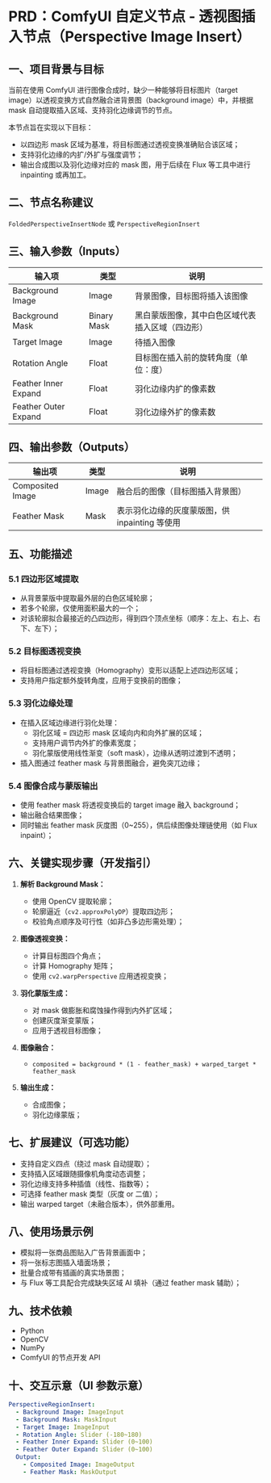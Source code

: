 # PRD：ComfyUI 自定义节点 - 透视图插入节点（Perspective Image Insert）

## 一、项目背景与目标

当前在使用 ComfyUI 进行图像合成时，缺少一种能够将目标图片（target image）以透视变换方式自然融合进背景图（background image）中，并根据 mask 自动提取插入区域、支持羽化边缘调节的节点。

本节点旨在实现以下目标：

- 以四边形 mask 区域为基准，将目标图通过透视变换准确贴合该区域；
- 支持羽化边缘的内扩/外扩与强度调节；
- 输出合成图以及羽化边缘对应的 mask 图，用于后续在 Flux 等工具中进行 inpainting 或再加工。

## 二、节点名称建议

`FoldedPerspectiveInsertNode` 或 `PerspectiveRegionInsert`

## 三、输入参数（Inputs）

| 输入项              | 类型        | 说明                                               |
|---------------------|-------------|----------------------------------------------------|
| Background Image     | Image       | 背景图像，目标图将插入该图像                      |
| Background Mask      | Binary Mask | 黑白蒙版图像，其中白色区域代表插入区域（四边形） |
| Target Image         | Image       | 待插入图像                                         |
| Rotation Angle       | Float       | 目标图在插入前的旋转角度（单位：度）              |
| Feather Inner Expand | Float       | 羽化边缘内扩的像素数                              |
| Feather Outer Expand | Float       | 羽化边缘外扩的像素数                              |

## 四、输出参数（Outputs）

| 输出项               | 类型  | 说明                                                   |
|----------------------|-------|--------------------------------------------------------|
| Composited Image      | Image | 融合后的图像（目标图插入背景图）                      |
| Feather Mask          | Mask  | 表示羽化边缘的灰度蒙版图，供 inpainting 等使用         |

## 五、功能描述

### 5.1 四边形区域提取

- 从背景蒙版中提取最外层的白色区域轮廓；
- 若多个轮廓，仅使用面积最大的一个；
- 对该轮廓拟合最接近的凸四边形，得到四个顶点坐标（顺序：左上、右上、右下、左下）；

### 5.2 目标图透视变换

- 将目标图通过透视变换（Homography）变形以适配上述四边形区域；
- 支持用户指定额外旋转角度，应用于变换前的图像；

### 5.3 羽化边缘处理

- 在插入区域边缘进行羽化处理：
  - 羽化区域 = 四边形 mask 区域向内和向外扩展的区域；
  - 支持用户调节内外扩的像素宽度；
  - 羽化蒙版使用线性渐变（soft mask），边缘从透明过渡到不透明；
- 插入图通过 feather mask 与背景图融合，避免突兀边缘；

### 5.4 图像合成与蒙版输出

- 使用 feather mask 将透视变换后的 target image 融入 background；
- 输出融合结果图像；
- 同时输出 feather mask 灰度图（0~255），供后续图像处理链使用（如 Flux inpaint）；

## 六、关键实现步骤（开发指引）

1. **解析 Background Mask：**
   - 使用 OpenCV 提取轮廓；
   - 轮廓逼近（`cv2.approxPolyDP`）提取四边形；
   - 校验角点顺序及可行性（如非凸多边形需处理）；

2. **图像透视变换：**
   - 计算目标图四个角点；
   - 计算 Homography 矩阵；
   - 使用 `cv2.warpPerspective` 应用透视变换；

3. **羽化蒙版生成：**
   - 对 mask 做膨胀和腐蚀操作得到内外扩区域；
   - 创建灰度渐变蒙版；
   - 应用于透视目标图像；

4. **图像融合：**
   - `composited = background * (1 - feather_mask) + warped_target * feather_mask`

5. **输出生成：**
   - 合成图像；
   - 羽化边缘蒙版；

## 七、扩展建议（可选功能）

- 支持自定义四点（绕过 mask 自动提取）；
- 支持插入区域跟随摄像机角度动态调整；
- 羽化边缘支持多种插值（线性、指数等）；
- 可选择 feather mask 类型（灰度 or 二值）；
- 输出 warped target（未融合版本），供外部重用。

## 八、使用场景示例

- 模拟将一张商品图贴入广告背景画面中；
- 将一张标志图插入墙面场景；
- 批量合成带有插画的真实场景图；
- 与 Flux 等工具配合完成缺失区域 AI 填补（通过 feather mask 辅助）；

## 九、技术依赖

- Python
- OpenCV
- NumPy
- ComfyUI 的节点开发 API

## 十、交互示意（UI 参数示意）

```yaml
PerspectiveRegionInsert:
  - Background Image: ImageInput
  - Background Mask: MaskInput
  - Target Image: ImageInput
  - Rotation Angle: Slider (-180~180)
  - Feather Inner Expand: Slider (0~100)
  - Feather Outer Expand: Slider (0~100)
  Output:
    - Composited Image: ImageOutput
    - Feather Mask: MaskOutput
